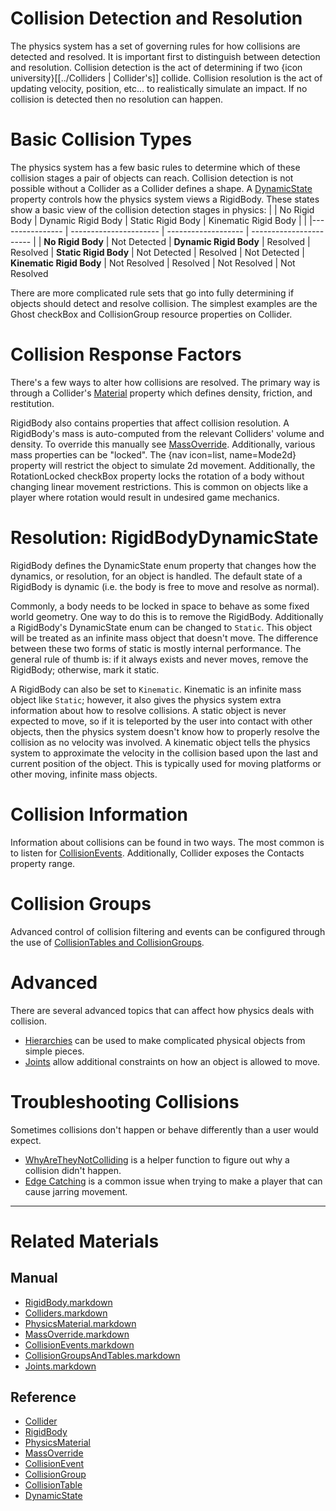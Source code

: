 
 #  Collision Detection and Resolution
The physics system has a set of governing rules for how collisions are detected and resolved. It is important first to distinguish between detection and resolution. Collision detection is the act of determining if two {icon university}[[../Colliders | Collider's]] collide. Collision resolution is the act of updating velocity, position, etc... to realistically simulate an impact. If no collision is detected then no resolution can happen.

 #  Basic Collision Types
The physics system has a few basic rules to determine which of these collision stages a pair of objects can reach. Collision detection is not possible without a Collider as a Collider defines a shape. A [DynamicState](https://github.com/ArendDanielek/ZeroDocsTest/blob/master/code_reference/enum_reference.markdown#rigidbodydynamicstate) property controls how the physics system views a RigidBody. These states show a basic view of the collision detection stages in physics:
|                          | No Rigid Body | Dynamic Rigid Body | Static Rigid Body | Kinematic Rigid Body |
|                          |---------------- | ---------------------- | ------------------- | ----------------------- |
| **No Rigid Body**        | Not Detected
| **Dynamic Rigid Body**   | Resolved        | Resolved
| **Static Rigid Body**    | Not Detected    | Resolved               | Not Detected
| **Kinematic Rigid Body** | Not Resolved    | Resolved               | Not Resolved        | Not Resolved


There are more complicated rule sets that go into fully determining if objects should detect and resolve collision. The simplest examples are the Ghost checkBox and CollisionGroup resource properties on Collider.

 #  Collision Response Factors
There's a few ways to alter how collisions are resolved. The primary way is through a Collider's [Material](https://github.com/ArendDanielek/ZeroDocsTest/blob/master/zero_editor_documentation/zeromanual/physics/physicsmaterial.markdown) property which defines density, friction, and restitution.

RigidBody also contains properties that affect collision resolution. A RigidBody's mass is auto-computed from the relevant Colliders' volume and density. To override this manually see [MassOverride](https://github.com/ArendDanielek/ZeroDocsTest/blob/master/zero_editor_documentation/zeromanual/physics/MassOverride.markdown). Additionally, various mass properties can be "locked". The {nav icon=list, name=Mode2d} property will restrict the object to simulate 2d movement. Additionally, the RotationLocked checkBox property locks the rotation of a body without changing linear movement restrictions. This is common on objects like a player where rotation would result in undesired game mechanics.

 #  Resolution: RigidBodyDynamicState
RigidBody defines the DynamicState enum property that changes how the dynamics, or resolution, for an object is handled. The default state of a RigidBody is dynamic (i.e. the body is free to move and resolve as normal).

Commonly, a body needs to be locked in space to behave as some fixed world geometry. One way to do this is to remove the RigidBody. Additionally a RigidBody's DynamicState enum can be changed to `Static`. This object will be treated as an infinite mass object that doesn't move. The difference between these two forms of static is mostly internal performance. The general rule of thumb is: if it always exists and never moves, remove the RigidBody; otherwise, mark it static.

A RigidBody can also be set to `Kinematic`. Kinematic is an infinite mass object like `Static`; however, it also gives the physics system extra information about how to resolve collisions. A static object is never expected to move, so if it is teleported by the user into contact with other objects, then the physics system doesn't know how to properly resolve the collision as no velocity was involved. A kinematic object tells the physics system to approximate the velocity in the collision based upon the last and current position of the object. This is typically used for moving platforms or other moving, infinite mass objects.

 #  Collision Information
Information about collisions can be found in two ways. The most common is to listen for [CollisionEvents](https://github.com/ArendDanielek/ZeroDocsTest/blob/master/zero_editor_documentation/zeromanual/physics/collisionoverview/CollisionEvents.markdown). Additionally, Collider exposes the Contacts property range.

 #  Collision Groups
Advanced control of collision filtering and events can be configured through the use of [CollisionTables and CollisionGroups](https://github.com/ArendDanielek/ZeroDocsTest/blob/master/zero_editor_documentation/zeromanual/physics/collisionoverview/collisiongroupsandtables.markdown).

 #  Advanced
There are several advanced topics that can affect how physics deals with collision.
 - [Hierarchies](https://github.com/ArendDanielek/ZeroDocsTest/blob/master/zero_editor_documentation/zeromanual/physics/Hierarchies.markdown) can be used to make complicated physical objects from simple pieces.
 - [Joints](https://github.com/ArendDanielek/ZeroDocsTest/blob/master/zero_editor_documentation/zeromanual/physics/Joints.markdown) allow additional constraints on how an object is allowed to move.

 #  Troubleshooting Collisions
Sometimes collisions don't happen or behave differently than a user would expect.
  - [WhyAreTheyNotColliding](https://github.com/ArendDanielek/ZeroDocsTest/blob/master/zero_editor_documentation/zeromanual/physics/physicstroubleshooting/whyaretheynotcolliding.markdown) is a helper function to figure out why a collision didn't happen.
  - [Edge Catching](https://github.com/ArendDanielek/ZeroDocsTest/blob/master/zero_editor_documentation/zeromanual/physics/physicstroubleshooting/edgecatching.markdown) is a common issue when trying to make a player that can cause jarring movement.

---

 #  Related Materials
 ##  Manual
- [RigidBody.markdown](https://github.com/ArendDanielek/ZeroDocsTest/blob/master/zero_editor_documentation/zeromanual/physics/RigidBody.markdown)
- [Colliders.markdown](https://github.com/ArendDanielek/ZeroDocsTest/blob/master/zero_editor_documentation/zeromanual/physics/Colliders.markdown)
- [PhysicsMaterial.markdown](https://github.com/ArendDanielek/ZeroDocsTest/blob/master/zero_editor_documentation/zeromanual/physics/PhysicsMaterial.markdown)
- [MassOverride.markdown](https://github.com/ArendDanielek/ZeroDocsTest/blob/master/zero_editor_documentation/zeromanual/physics/MassOverride.markdown)
- [CollisionEvents.markdown](https://github.com/ArendDanielek/ZeroDocsTest/blob/master/zero_editor_documentation/zeromanual/physics/CollisionOverview/CollisionEvents.markdown)
- [CollisionGroupsAndTables.markdown](https://github.com/ArendDanielek/ZeroDocsTest/blob/master/zero_editor_documentation/zeromanual/physics/CollisionOverview/CollisionGroupsAndTables.markdown)
- [Joints.markdown](https://github.com/ArendDanielek/ZeroDocsTest/blob/master/zero_editor_documentation/zeromanual/physics/Joints.markdown)

 ##  Reference
- [Collider](https://github.com/ArendDanielek/ZeroDocsTest/blob/master/code_reference/class_reference/Collider.markdown)
- [RigidBody](https://github.com/ArendDanielek/ZeroDocsTest/blob/master/code_reference/class_reference/RigidBody.markdown)
- [PhysicsMaterial](https://github.com/ArendDanielek/ZeroDocsTest/blob/master/code_reference/class_reference/PhysicsMaterial.markdown)
- [MassOverride](https://github.com/ArendDanielek/ZeroDocsTest/blob/master/code_reference/class_reference/MassOverride.markdown)
- [CollisionEvent](https://github.com/ArendDanielek/ZeroDocsTest/blob/master/code_reference/class_reference/CollisionEvent.markdown)
- [CollisionGroup](https://github.com/ArendDanielek/ZeroDocsTest/blob/master/code_reference/class_reference/CollisionGroup.markdown)
- [CollisionTable](https://github.com/ArendDanielek/ZeroDocsTest/blob/master/code_reference/class_reference/CollisionTable.markdown)
- [DynamicState](https://github.com/ArendDanielek/ZeroDocsTest/blob/master/code_reference/enum_reference.markdown#rigidbodydynamicstate)
 
  
  
  
  
  
  
  

 